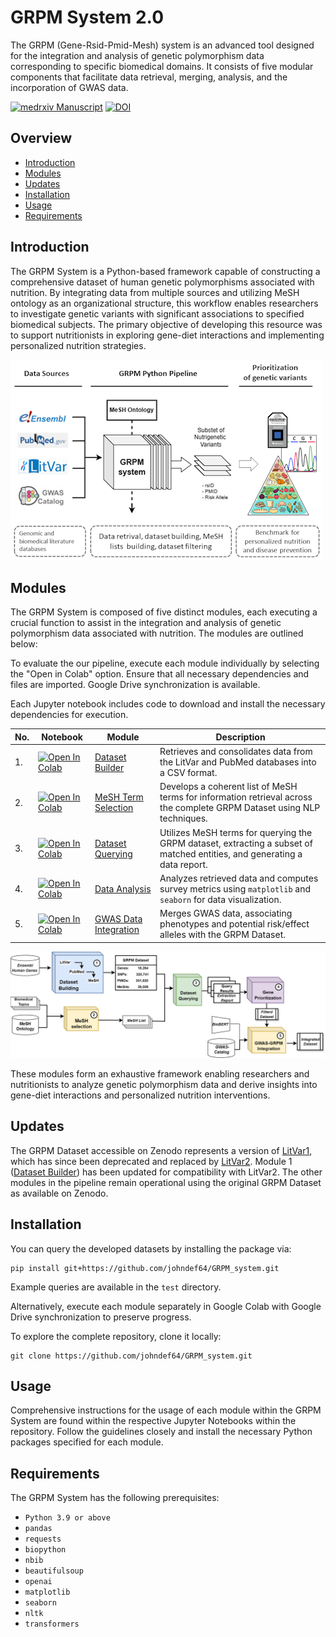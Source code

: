 # GRPM System 2.0

The GRPM (Gene-Rsid-Pmid-Mesh) system is an advanced tool designed for the integration and analysis of genetic polymorphism data corresponding to specific biomedical domains. It consists of five modular components that facilitate data retrieval, merging, analysis, and the incorporation of GWAS data.

[![medrxiv Manuscript](https://img.shields.io/badge/medrxiv-10.1101/2023.08.04.23293659-blue.svg)](https://www.medrxiv.org/content/10.1101/2023.08.04.23293659v1.full.pdf+html) [![DOI](https://zenodo.org/badge/DOI/10.5281/zenodo.8205724.svg)](https://doi.org/10.5281/zenodo.8205724)

## Overview

- [Introduction](#introduction)
- [Modules](#modules)
- [Updates](#updates)
- [Installation](#installation)
- [Usage](#usage)
- [Requirements](#requirements)

## Introduction

The GRPM System is a Python-based framework capable of constructing a comprehensive dataset of human genetic polymorphisms associated with nutrition. By integrating data from multiple sources and utilizing MeSH ontology as an organizational structure, this workflow enables researchers to investigate genetic variants with significant associations to specified biomedical subjects. The primary objective of developing this resource was to support nutritionists in exploring gene-diet interactions and implementing personalized nutrition strategies.

![Graphical Abstract](misc_data/graphical_abstract_s.png)

## Modules

The GRPM System is composed of five distinct modules, each executing a crucial function to assist in the integration and analysis of genetic polymorphism data associated with nutrition. The modules are outlined below:

To evaluate the our pipeline, execute each module individually by selecting the "Open in Colab" option. Ensure that all necessary dependencies and files are imported. Google Drive synchronization is available.

Each Jupyter notebook includes code to download and install the necessary dependencies for execution.

| No. | Notebook | Module | Description |
| --- | --- | --- |-------------|
| 1. | [![Open In Colab](https://colab.research.google.com/assets/colab-badge.svg)](https://colab.research.google.com/github/johndef64/GRPM_system/blob/main/GRPM_01_main_dataset_build.ipynb) | [Dataset Builder](https://github.com/johndef64/GRPM_system/blob/main/GRPM_01_dataset_builder.ipynb) | Retrieves and consolidates data from the LitVar and PubMed databases into a CSV format. |
| 2. | [![Open In Colab](https://colab.research.google.com/assets/colab-badge.svg)](https://colab.research.google.com/github/johndef64/GRPM_system/blob/main/GRPM_02_mesh_selection.ipynb) | [MeSH Term Selection](https://github.com/johndef64/GRPM_system/blob/main/GRPM_02_ref-mesh_builder.ipynb) | Develops a coherent list of MeSH terms for information retrieval across the complete GRPM Dataset using NLP techniques. |
| 3. | [![Open In Colab](https://colab.research.google.com/assets/colab-badge.svg)](https://colab.research.google.com/github/johndef64/GRPM_system/blob/main/GRPM_03_dataset_querying.ipynb) | [Dataset Querying](https://github.com/johndef64/GRPM_system/blob/main/GRPM_03_dataset_survey.ipynb) | Utilizes MeSH terms for querying the GRPM dataset, extracting a subset of matched entities, and generating a data report. |
| 4. | [![Open In Colab](https://colab.research.google.com/assets/colab-badge.svg)](https://colab.research.google.com/github/johndef64/GRPM_system/blob/main/GRPM_04_data_analysis.ipynb) | [Data Analysis](https://github.com/johndef64/GRPM_system/blob/main/GRPM_04_grpm-data_analyzer.ipynb) | Analyzes retrieved data and computes survey metrics using `matplotlib` and `seaborn` for data visualization. |
| 5. | [![Open In Colab](https://colab.research.google.com/assets/colab-badge.svg)](https://colab.research.google.com/github/johndef64/GRPM_system/blob/main/GRPM_05_gwas_grpm_integration.ipynb) | [GWAS Data Integration](https://github.com/johndef64/GRPM_system/blob/main/GRPM_05_gwas_grpm_merger.ipynb) | Merges GWAS data, associating phenotypes and potential risk/effect alleles with the GRPM Dataset. |

![GRPM system: Integrating Genetic Polymorphism Data with PMIDs and MeSH Terms to Retrieve Genes and rsIDs for Biomedical Research Fields. GRPM Dataset: pcg, protein coding genes; rna, RNA genes; pseudo, pseudogenes; in parentheses, dataset shape.](misc_data/grpm_system_v2.png)

These modules form an exhaustive framework enabling researchers and nutritionists to analyze genetic polymorphism data and derive insights into gene-diet interactions and personalized nutrition interventions.

## Updates

The GRPM Dataset accessible on Zenodo represents a version of [LitVar1](https://www.ncbi.nlm.nih.gov/CBBresearch/Lu/Demo/LitVar/help.html), which has since been deprecated and replaced by [LitVar2](https://www.ncbi.nlm.nih.gov/research/litvar2/). Module 1 ([Dataset Builder](https://github.com/johndef64/GRPM_system/blob/main/GRPM_01_dataset_builder.ipynb)) has been updated for compatibility with LitVar2. The other modules in the pipeline remain operational using the original GRPM Dataset as available on Zenodo.

## Installation

You can query the developed datasets by installing the package via:

```
pip install git+https://github.com/johndef64/GRPM_system.git
```

Example queries are available in the `test` directory.

Alternatively, execute each module separately in Google Colab with Google Drive synchronization to preserve progress.

To explore the complete repository, clone it locally:

```
git clone https://github.com/johndef64/GRPM_system.git
```

## Usage

Comprehensive instructions for the usage of each module within the GRPM System are found within the respective Jupyter Notebooks within the repository. Follow the guidelines closely and install the necessary Python packages specified for each module.

## Requirements

The GRPM System has the following prerequisites:

- `Python 3.9 or above`
- `pandas`
- `requests`
- `biopython`
- `nbib`
- `beautifulsoup`
- `openai`
- `matplotlib`
- `seaborn`
- `nltk`
- `transformers`

